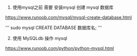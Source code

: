 

1. 使用mysql之前 需要 安装mysql 
创建 mysql 数据库

https://www.runoob.com/mysql/mysql-create-database.html

'''
sudo mysql
CREATE DATABASE 数据库名;
'''

2. 使用 MySQLdb 操作 mysql

https://www.runoob.com/python/python-mysql.html
